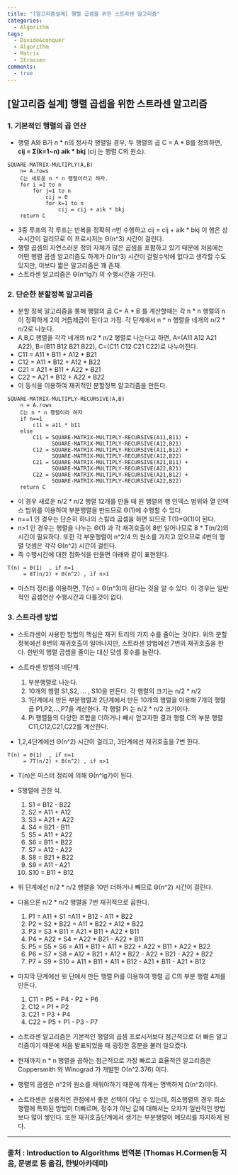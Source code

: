 ```yaml
---
title: "[알고리즘설계] 행렬 곱셈을 위한 스트라센 알고리즘"
categories:
  - Algorithm
tags:
  - Divide&conquer
  - Algorithm
  - Matrix
  - Strassen
comments:
  - true
---
```


## [알고리즘 설계] 행렬 곱셉을 위한 스트라센 알고리즘

### 1. 기본적인 행렬의 곱 연산

* 행렬 A와 B가 n * n의 정사각 행렬일 경우, 두 행렬의 곱 C = A * B를 정의하면, __cij = Σ(k=1~n) aik * bkj__ (cij 는 행렬 C의 원소).

```
SQUARE-MATRIX-MULTIPLY(A,B)
    n= A.rows
    C는 새로운 n * n 행렬이라고 하자.
    for i =1 to n
        for j=1 to n
            cij = 0
            for k=1 to n
                cij = cij + aik * bkj
    return C
```

* 3중 루프의 각 루프는 반복을 정확히 n번 수행하고 cij = cij + aik * bkj 이 행은 상수시간이 걸리므로 이 프로시저는 Θ(n^3) 시간이 걸린다.
* 행렬 곱셈의 자연스러운 정의 자체가 많은 곱셈을 포함하고 있기 때문에 처음에는 어떤 행렬 곱셈 알고리즘도 하계가 Ω(n^3) 시간이 걸릴수밖에 없다고 생각할 수도 있지만, 이보다 짧은 알고리즘은 꽤 존재.
* 스트라센 알고리즘은 Θ(n^lg7) 의 수행시간을 가진다.

### 2. 단순한 분할정복 알고리즘

* 분할 정복 알고리즘을 통해 행렬의 곱 C= A * B 를 계산할때는 각 n * n 행렬의 n이 정확하게 2의 거듭제곱이 된다고 가정. 각 단계에서 n * n 행렬을 네개의 n/2 * n/2로 나눈다.
* A,B,C 행렬을 각각 네개의 n/2 * n/2 행렬로 나눈다고 하면, A=(A11 A12 A21 A22), B=(B11 B12 B21 B22), C=(C11 C12 C21 C22)로 나누어진다.
* C11 = A11 * B11 + A12 * B21
* C12 = A11 * B12 + A12 * B22
* C21 = A21 * B11 + A22 * B21
* C22 = A21 * B12 + A22 * B22
* 이 등식을 이용하여 재귀적인 분할정복 알고리즘을 만든다.

```
SQUARE-MATRIX-MULTIPLY-RECURSIVE(A,B)
    n = A.rows
    C는 n * n 행렬이라 하자
    if n==1
        c11 = a11 * b11
    else 
        C11 = SQUARE-MATRIX-MULTIPLY-RECURSIVE(A11,B11) +
              SQUARE-MATRIX-MULTIPLY-RECURSIVE(A12,B21)
        C12 = SQUARE-MATRIX-MULTIPLY-RECURSIVE(A11,B12) +
              SQUARE-MATRIX-MULTIPLY-RECURSIVE(A12,B22)
        C21 = SQUARE-MATRIX-MULTIPLY-RECURSIVE(A21,B11) +
              SQUARE-MATRIX-MULTIPLY-RECURSIVE(A22,B21)
        C22 = SQUARE-MATRIX-MULTIPLY-RECURSIVE(A21,B12) +
              SQUARE-MATRIX-MULTIPLY-RECURSIVE(A22,B22)
    return C
```

*  이 경우 새로운 n/2 * n/2 행렬 12개를 만들 때 원 행렬의 행 인덱스 범위와 열 인덱스 범위를 이용하여 부분행렬을 만드므로 Θ(1)에 수행할 수 있다.
*  n==1 인 경우는 단순히 하나의 스칼라 곱셈을 하면 되므로 T(1)=Θ(1)이 된다.
*  n>1 인 경우는 행렬을 나누는 Θ(1) 과 각 재귀호출이 8번 일어나므로 8 * T(n/2)의 시간이 필요하다. 또한 각 부분행렬이 n^2/4 의 원소를 가지고 있으므로 4번의 행렬 덧셈은 각각 Θ(n^2) 시간이 걸린다.
*  즉 수행시간에 대한 점화식을 만들면 아래와 같이 표현된다.

``` 
T(n) = Θ(1)  , if n=1
     = 8T(n/2) + Θ(n^2) , if n>1
```

* 마스터 정리를 이용하면, T(n) = Θ(n^3)이 된다는 것을 알 수 있다. 이 경우는 일반적인 곱셈연산 수행시간과 다를것이 없다.

### 3. 스트라센 방법

* 스트라센이 사용한 방법의 핵심은 재귀 트리의 가지 수를 줄이는 것이다. 위의 분할정복에선 8번의 재귀호출이 일어나지만, 스트라센 방법에선 7번의 재귀호출을 한다. 한번의 행렬 곱셈을 줄이는 대신 덧셈 횟수를 늘린다. 

* 스트라센 방법의 네단계.
    1. 부분행렬로 나눈다.
    2. 10개의 행렬 S1,S2, ... , S10을 만든다. 각 행렬의 크기는  n/2 * n/2
    3. 1단계에서 만든 부분행렬과 2단계에서 만든 10개의 행렬을 이용해 7개의 행렬 곱 P1,P2,...,P7을 계산한다. 각 행렬 Pi 는 n/2 * n/2 크기이다.
    4. Pi 행렬들의 다양한 조합을 더하거나 빼서 얻고자한 결과 행렬 C의 부분 행렬 C11,C12,C21,C22를 계산한다.

* 1,2,4단계에선 Θ(n^2) 시간이 걸리고, 3단계에선 재귀호출을 7번 한다.

``` 
T(n) = Θ(1)  , if n=1
     = 7T(n/2) + Θ(n^2) , if n>1
```

* T(n)은 마스터 정리에 의해 Θ(n^lg7)이 된다.
* S행렬에 관한 식.
    1. S1 = B12 - B22
    2. S2 = A11 + A12
    3. S3 = A21 + A22
    4. S4 = B21 - B11
    5. S5 = A11 + A22
    6. S6 = B11 + B22
    7. S7 = A12 - A22
    8. S8 = B21 + B22
    9. S9 = A11 - A21
    10. S10 = B11 + B12

* 위 단계에선 n/2 * n/2 행렬을 10번 더하거나 빼므로 Θ(n^2) 시간이 걸린다.
* 다음으론 n/2 * n/2 행렬을 7번 재귀적으로 곱한다. 
    1. P1 = A11 * S1 =A11 * B12 - A11 * B22
    2. P2 = S2 * B22 = A11 * B22 + A12 * B22
    3. P3 = S3 * B11 = A21 * B11 + A22 * B11
    4. P4 = A22 * S4 = A22 * B21 - A22 * B11
    5. P5 = S5 * S6 = A11 * B11 + A11 * B22 + A22 * B11 + A22 * B22
    6. P6 = S7 * S8 = A12 * B21 + A12 * B22 - A22 * B21 - A22 * B22
    7. P7 = S9 * S10 = A11 * B11 + A11 * B12 - A21 * B11 - A21 * B12

* 마지막 단계에선 윗 단에서 만든 행렬 Pi를 이용하여 행렬 곱 C의 부분 행렬 4개를 만든다.
    1. C11 = P5 + P4 - P2 + P6
    2. C12 = P1 + P2
    3. C21 = P3 + P4
    4. C22 = P5 + P1 - P3 - P7

* 스트라센 알고리즘은 기본적인 행렬의 곱셈 프로시저보다 점근적으로 더 빠른 알고리즘이기 때문에 처음 발표되었을 때 굉장한 흥분을 불러 일으켰다. 
* 현재까지 n * n 행렬을 곱하는 점근적으로 가장 빠르고 효율적인 알고리즘은 Coppersmith 와 Winograd 가 개발한 Ο(n^2.376) 이다.
* 행렬의 곱셈은 n^2의 원소를 채워야하기 때문에 하계는 명백하게 Ω(n^2)이다.
* 스트라센은 실용적인 관점에서 좋은 선택이 아닐 수 있는데, 희소행렬의 경우 희소행렬에 특화된 방법이 더빠르며, 정수가 아닌 값에 대해서는 오차가 일반적인 방법보다 많이 쌓인다. 또한 재귀호출단계에서 생기는 부분행렬이 메모리를 차지하게 된다.

---
### 출처 : Introduction to Algorithms 번역본 (Thomas H.Cormen등 지음, 문병로 등 옮김, 한빛아카데미) 